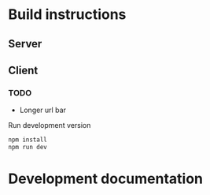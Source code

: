 # Build instructions
## Server
## Client
### TODO

- Longer url bar

Run development version

```sh
npm install
npm run dev
```
# Development documentation
